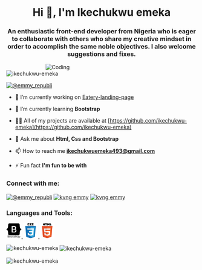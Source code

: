 
<h1 align="center">Hi 👋, I'm Ikechukwu emeka</h1>
<h3 align="center">An enthusiastic front-end developer from Nigeria who is eager to collaborate with others who share my creative mindset in order to accomplish the same noble objectives. I also welcome suggestions and fixes.</h3>

<img align = "right" alt = "Coding" width = "400" src = "https://media3.giphy.com/media/v1.Y2lkPTc5MGI3NjExdHhzdHJiaTl5OHV6eXB6MDZmbDk2MWxtZGZ3cGVja2hvampveWszdCZlcD12MV9pbnRlcm5hbF9naWZfYnlfaWQmY3Q9Zw/qgQUggAC3Pfv687qPC/giphy.gif">


<p align="left"> <img src="https://komarev.com/ghpvc/?username=ikechukwu-emeka&label=Profile%20views&color=0e75b6&style=flat" alt="ikechukwu-emeka" /> </p>

<p align="left"> <a href="https://twitter.com/@emmy_republi" target="blank"><img src="https://img.shields.io/twitter/follow/@emmy_republi?logo=twitter&style=for-the-badge" alt="@emmy_republi" /></a> </p>

- 🔭 I’m currently working on [Eatery-landing-page](https://github.com/ikechukwu-emeka/Eatery-landing_page)

- 🌱 I’m currently learning **Bootstrap**

- 👨‍💻 All of my projects are available at [https://github.com/ikechukwu-emeka](https://github.com/ikechukwu-emeka)

- 💬 Ask me about **Html, Css and Bootstrap**

- 📫 How to reach me **ikechukwuemeka493@gmail.com**

- ⚡ Fun fact **I'm fun to be with**

<h3 align="left">Connect with me:</h3>
<p align="left">
<a href="https://twitter.com/@emmy_republi" target="blank"><img align="center" src="https://raw.githubusercontent.com/rahuldkjain/github-profile-readme-generator/master/src/images/icons/Social/twitter.svg" alt="@emmy_republi" height="30" width="40" /></a>
<a href="https://fb.com/kvng emmy" target="blank"><img align="center" src="https://raw.githubusercontent.com/rahuldkjain/github-profile-readme-generator/master/src/images/icons/Social/facebook.svg" alt="kvng emmy" height="30" width="40" /></a>
  <a href="https://wa.me/2349090949908?text=Hi Emeka" target="blank"><img align="center" src="https://raw.githubusercontent.com/rahuldkjain/github-profile-readme-generator/master/src/images/icons/Social/whatsapp.svg" alt="kvng emmy" height="30" width="40" /></a>
</p>

<h3 align="left">Languages and Tools:</h3>
<p align="left"> <a href="https://getbootstrap.com" target="_blank" rel="noreferrer"> <img src="https://raw.githubusercontent.com/devicons/devicon/master/icons/bootstrap/bootstrap-plain-wordmark.svg" alt="bootstrap" width="40" height="40"/> </a> <a href="https://www.w3schools.com/css/" target="_blank" rel="noreferrer"> <img src="https://raw.githubusercontent.com/devicons/devicon/master/icons/css3/css3-original-wordmark.svg" alt="css3" width="40" height="40"/> </a> <a href="https://www.w3.org/html/" target="_blank" rel="noreferrer"> <img src="https://raw.githubusercontent.com/devicons/devicon/master/icons/html5/html5-original-wordmark.svg" alt="html5" width="40" height="40"/> </a> </p>

<p><img align="left" src="https://github-readme-stats.vercel.app/api/top-langs?username=ikechukwu-emeka&show_icons=true&locale=en&layout=compact" alt="ikechukwu-emeka" /></p>

<p>&nbsp;<img align="center" src="https://github-readme-stats.vercel.app/api?username=ikechukwu-emeka&show_icons=true&locale=en" alt="ikechukwu-emeka" /></p>

<p><img align="center" src="https://github-readme-streak-stats.herokuapp.com/?user=ikechukwu-emeka&" alt="ikechukwu-emeka" /></p>
